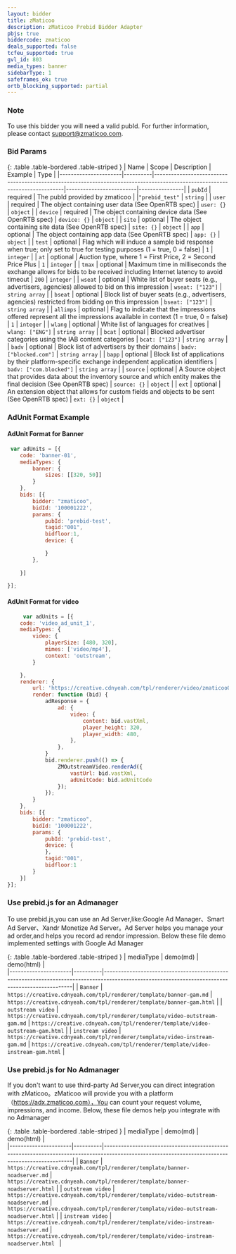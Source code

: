 ```yaml
---
layout: bidder
title: zMaticoo
description: zMaticoo Prebid Bidder Adapter
pbjs: true
biddercode: zmaticoo
deals_supported: false
tcfeu_supported: true
gvl_id: 803
media_types: banner
sidebarType: 1
safeframes_ok: true
ortb_blocking_supported: partial
---
```


### Note

To use this bidder you will need a valid pubId. For further information, please contact <support@zmaticoo.com>.

### Bid Params

{: .table .table-bordered .table-striped }
| Name                 | Scope    | Description                                                                                                                | Example                 | Type           |
|----------------------|----------|----------------------------------------------------------------------------------------------------------------------------|-------------------------|----------------|
| `pubId`              | required | The pubId provided by zmaticoo                                                                                    |        |`"prebid_test"`          | `string`       |
| `user`               | required | The object containing user data (See OpenRTB spec)                                                                         | `user: {}`              | `object`       |
| `device`             | required | The object containing device data (See OpenRTB spec)                                                                       | `device: {}`            | `object`       |
| `site`               | optional | The object containing site data (See OpenRTB spec)                                                                         | `site: {}`              | `object`       |
| `app`                | optional | The object containing app data (See OpenRTB spec)                                                                          | `app: {}`               | `object`       |
| `test`               | optional | Flag which will induce a sample bid response when true; only set to true for testing purposes (1 = true, 0 = false)        | `1`                     | `integer`      |
| `at`                 | optional | Auction type, where 1 = First Price, 2 = Second Price Plus                                                                 | `1`                     | `integer`      |
| `tmax`               | optional | Maximum time in milliseconds the exchange allows for bids to be received including Internet latency to avoid timeout       | `200`                   | `integer`      |
| `wseat`              | optional | White list of buyer seats (e.g., advertisers, agencies) allowed to bid on this impression                                  | `wseat: ["123"]`        | `string array` |
| `bseat`              | optional | Block list of buyer seats (e.g., advertisers, agencies) restricted from bidding on this impression                         | `bseat: ["123"]`        | `string array` |
| `allimps`            | optional | Flag to indicate that the impressions offered represent all the impressions available in context (1 = true, 0 = false)     | `1`                     | `integer`      |
| `wlang`              | optional | White list of languages for creatives                                                                                      | `wlang: ["ENG"]`        | `string array` |
| `bcat`               | optional | Blocked advertiser categories using the IAB content categories                                                             | `bcat: ["123"]`         | `string array` |
| `badv`               | optional | Block list of advertisers by their domains                                                                                 | `badv: ["blocked.com"]` | `string array` |
| `bapp`               | optional | Block list of applications by their platform-specific exchange independent application identifiers                         | `badv: ["com.blocked"]` | `string array` |
| `source`             | optional | A Source object that provides data about the inventory source and which entity makes the final decision (See OpenRTB spec) | `source: {}`            | `object`       |
| `ext`                | optional | An extension object that allows for custom fields and objects to be sent  (See OpenRTB spec)                               | `ext: {}`               | `object`       |

### AdUnit Format Example
#### AdUnit Format for Banner

```javascript
 var adUnits = [{
    code: 'banner-01',
    mediaTypes: {
        banner: {
            sizes: [[320, 50]]
        }
    },
    bids: [{
        bidder: "zmaticoo",
        bidId: '100001222',
        params: {
            pubId: 'prebid-test',
            tagid:"001",
            bidfloor:1,
            device: {

            }
        },
     
    }]

}];
```

#### AdUnit Format for video

```javascript
     var adUnits = [{
    code: 'video_ad_unit_1',
    mediaTypes: {
        video: {
            playerSize: [480, 320],
            mimes: ['video/mp4'],
            context: 'outstream',
        }

    },
    renderer: {
        url: 'https://creative.cdnyeah.com/tpl/renderer/video/zmaticooOutsteam.js',
        render: function (bid) {
            adResponse = {
                ad: {
                    video: {
                        content: bid.vastXml,
                        player_height: 320,
                        player_width: 480,
                    },
                },
            }
            bid.renderer.push(() => {
                ZMOutstreamVideo.renderAd({
                    vastUrl: bid.vastXml,
                    adUnitCode: bid.adUnitCode
                });
            });
        }
    },
    bids: [{
        bidder: "zmaticoo",
        bidId: '100001222',
        params: {
            pubId: 'prebid-test',
            device: {
            },
            tagid:"001",
            bidfloor:1
        }
    }]
}];
```

### Use prebid.js for an Admanager
   To use prebid.js,you can use an Ad Server,like:Google Ad Manager、Smart Ad Server、Xandr Monetize Ad Server。Ad Server helps you manage your ad order,and helps you record  ad rendor impression.
   Below these file demo implemented settings with Google Ad Manager

   {: .table .table-bordered .table-striped }
   | mediaType            | demo(md)  | demo(html)                        |                                                                                       
   |----------------------|----------|-------------------------------------------------------------------------------------------------------------------------------------------------|
   | `Banner`             | `https://creative.cdnyeah.com/tpl/renderer/template/banner-gam.md` | `https://creative.cdnyeah.com/tpl/renderer/template/banner-gam.html`          |
   | `outstream video`    | `https://creative.cdnyeah.com/tpl/renderer/template/video-outstream-gam.md` | `https://creative.cdnyeah.com/tpl/renderer/template/video-outstream-gam.html`    |
   | `instream video`     | `https://creative.cdnyeah.com/tpl/renderer/template/video-instream-gam.md` | `https://creative.cdnyeah.com/tpl/renderer/template/video-instream-gam.html`    |


### Use prebid.js for No Admanager
If you don't want to use third-party Ad Server,you  can direct integration with zMaticoo。zMaticoo  will provide you with a platform（https://adx.zmaticoo.com），You can count your request volume, impressions, and income.
Below, these file demos help you integrate with no Admanager

{: .table .table-bordered .table-striped }
| mediaType            | demo(md)  | demo(html)                        |                                                                                       
|----------------------|----------|-------------------------------------------------------------------------------------------------------------------------------------------------|
| `Banner`             | `https://creative.cdnyeah.com/tpl/renderer/template/banner-noadserver.md` | `https://creative.cdnyeah.com/tpl/renderer/template/banner-noadserver.html`        |
| `outstream video`    | `https://creative.cdnyeah.com/tpl/renderer/template/video-outstream-noadserver.md` | `https://creative.cdnyeah.com/tpl/renderer/template/video-outstream-noadserver.html`    |
| `instream video`     | `https://creative.cdnyeah.com/tpl/renderer/template/video-instream-noadserver.md` | `https://creative.cdnyeah.com/tpl/renderer/template/video-instream-noadserver.html `   |
